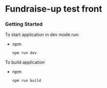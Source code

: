 # Fundraise-up test front

<!-- GETTING STARTED -->
### Getting Started

To start application in dev mode run:
* npm
  ```sh
  npm run dev
  ```
To build application
* npm
  ```sh
  npm run build
  ```

